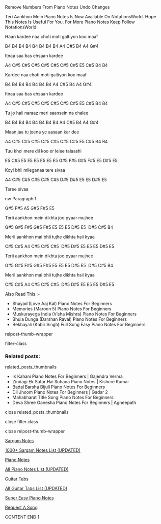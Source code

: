 
Remove Numbers From Piano Notes
Undo Changes

Teri Aankhon Mein Piano Notes Is Now Available On NotationsWorld. Hope This Notes Is Useful For You. For More Piano Notes Keep Follow NotationsWorld.

Haan kardee naa choti moti galtiyon koo maaf

B4 B4 B4 B4 B4 B4 B4 B4 A4 C#5 B4 A4 G#4

Itnaa saa bas ehsaan kardee

A4 C#5 C#5 C#5 C#5 C#5 C#5 C#5 E5 C#5 B4 B4

Kardee naa choti moti galtiyon koo maaf

B4 B4 B4 B4 B4 B4 B4 A4 C#5 B4 A4 G#4

Itnaa saa bas ehsaan kardee

A4 C#5 C#5 C#5 C#5 C#5 C#5 C#5 E5 C#5 B4 B4

Tu jo haii naraaz meri saansein na chalee

B4 B4 B4 B4 B4 B4 B4 B4 A4 C#5 B4 A4 G#4

Maan jaa tu jeena ye aasaan kar dee

A4 C#5 C#5 C#5 C#5 C#5 C#5 C#5 E5 C#5 B4 B4

Tuu khol mere dil koo or lelee talaashi

E5 C#5 E5 E5 E5 E5 E5 E5 G#5 F#5 G#5 F#5 E5 D#5 E5

Koyi bhii mileganaa tere sivaa

A4 C#5 C#5 C#5 C#5 C#5 D#5 D#5 E5 E5 D#5 E5

Teree sivaa

nw Paragraph 1

G#5 F#5 A5 G#5 F#5 E5

Terii aankhon mein dikhta joo pyaar mujhee

G#5 G#5 F#5 G#5 F#5 E5 E5 E5 D#5 E5  D#5 C#5 B4

Merii aankhon mai bhii tujhe dikhta haii kyaa

C#5 C#5 A4 C#5 C#5 C#5  D#5 D#5 E5 E5 E5 D#5 E5

Terii aankhon mein dikhta joo pyaar mujhee

G#5 G#5 F#5 G#5 F#5 E5 E5 E5 D#5 E5  D#5 C#5 B4

Merii aankhon mai bhii tujhe dikhta haii kyaa

C#5 C#5 A4 C#5 C#5 C#5  D#5 D#5 E5 E5 E5 D#5 E5

Also Read This :-

* Shayad (Love Aaj Kal) Piano Notes For Beginners
* Memories (Maroon 5) Piano Notes For Beginners
* Muskurayega India (Visha Mishra) Piano Notes For Beginners
* Bhula Dunga (Darshan Raval) Piano Notes For Beginners
* Bekhayali (Kabir Singh) Full Song Easy Piano Notes For Beginners

relpost-thumb-wrapper

filter-class

### Related posts:

related_posts_thumbnails

* Ik Kahani Piano Notes For Beginners | Gajendra Verma
* Zindagi Ek Safar Hai Suhana Piano Notes | Kishore Kumar
* Badal Barsha Bijuli Piano Notes For Beginners
* Dil Jhoom Piano Notes For Beginners | Gadar 2
* Mahabharat Title Song Piano Notes For Beginners
* Deva Shree Ganesha Piano Notes For Beginners | Agneepath

close related_posts_thumbnails

close filter class

close relpost-thumb-wrapper

[Sargam Notes](https://www.notationsworld.com/sargam-notes.html)

[1000+ Sargam Notes List (UPDATED)](https://www.notationsworld.com/all-songs-list-sargam-notes.html)

[Piano Notes](https://www.notationsworld.com/piano-notes.html)

[All Piano Notes List (UPDATED)](https://www.notationsworld.com/all-songs-list-piano-notes.html)

[Guitar Tabs](https://www.notationsworld.com/guitar-tabs.html)

[All Guitar Tabs List (UPDATED)](https://www.notationsworld.com/all-songs-list-guitar-tabs.html)

[Super Easy Piano Notes](https://studywall.in/)

[Request A Song](https://www.notationsworld.com/request-a-song.html)

CONTENT END 1

